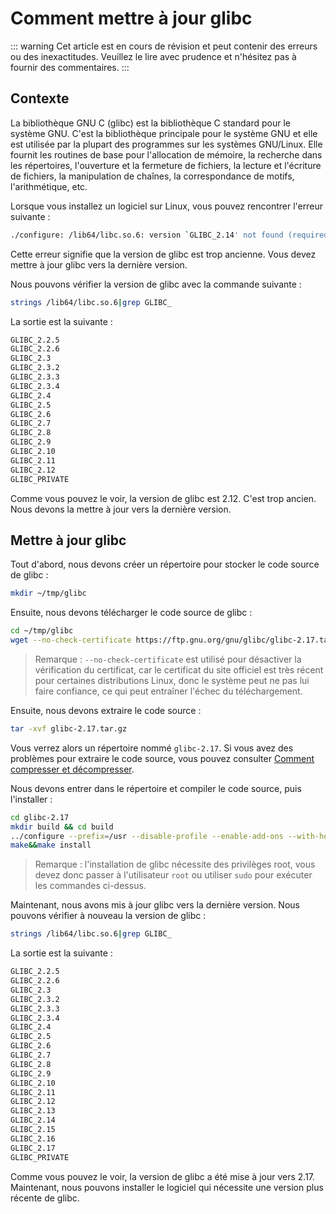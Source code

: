 # Comment mettre à jour glibc

::: warning
Cet article est en cours de révision et peut contenir des erreurs ou des inexactitudes. Veuillez le lire avec prudence et n'hésitez pas à fournir des commentaires.
:::

## Contexte

La bibliothèque GNU C (glibc) est la bibliothèque C standard pour le système GNU. C'est la bibliothèque principale pour le système GNU et elle est utilisée par la plupart des programmes sur les systèmes GNU/Linux. Elle fournit les routines de base pour l'allocation de mémoire, la recherche dans les répertoires, l'ouverture et la fermeture de fichiers, la lecture et l'écriture de fichiers, la manipulation de chaînes, la correspondance de motifs, l'arithmétique, etc.

Lorsque vous installez un logiciel sur Linux, vous pouvez rencontrer l'erreur suivante :

```bash
./configure: /lib64/libc.so.6: version `GLIBC_2.14' not found (required by ./configure)
```

Cette erreur signifie que la version de glibc est trop ancienne. Vous devez mettre à jour glibc vers la dernière version.

Nous pouvons vérifier la version de glibc avec la commande suivante :

```bash
strings /lib64/libc.so.6|grep GLIBC_
```

La sortie est la suivante :

```bash
GLIBC_2.2.5
GLIBC_2.2.6
GLIBC_2.3
GLIBC_2.3.2
GLIBC_2.3.3
GLIBC_2.3.4
GLIBC_2.4
GLIBC_2.5
GLIBC_2.6
GLIBC_2.7
GLIBC_2.8
GLIBC_2.9
GLIBC_2.10
GLIBC_2.11
GLIBC_2.12
GLIBC_PRIVATE
```

Comme vous pouvez le voir, la version de glibc est 2.12. C'est trop ancien. Nous devons la mettre à jour vers la dernière version.

## Mettre à jour glibc

Tout d'abord, nous devons créer un répertoire pour stocker le code source de glibc :

```bash
mkdir ~/tmp/glibc
```

Ensuite, nous devons télécharger le code source de glibc :

```bash
cd ~/tmp/glibc
wget --no-check-certificate https://ftp.gnu.org/gnu/glibc/glibc-2.17.tar.gz
```

> Remarque : `--no-check-certificate` est utilisé pour désactiver la vérification du certificat, car le certificat du site officiel est très récent pour certaines distributions Linux, donc le système peut ne pas lui faire confiance, ce qui peut entraîner l'échec du téléchargement.

Ensuite, nous devons extraire le code source :

```bash
tar -xvf glibc-2.17.tar.gz
```

Vous verrez alors un répertoire nommé `glibc-2.17`. Si vous avez des problèmes pour extraire le code source, vous pouvez consulter [Comment compresser et décompresser](/fr/linux/how-to-compress-and-decompress.html).

Nous devons entrer dans le répertoire et compiler le code source, puis l'installer :

```bash
cd glibc-2.17
mkdir build && cd build
../configure --prefix=/usr --disable-profile --enable-add-ons --with-headers=/usr/include --with-binutils=/usr/bin
make&&make install
```

> Remarque : l'installation de glibc nécessite des privilèges root, vous devez donc passer à l'utilisateur `root` ou utiliser `sudo` pour exécuter les commandes ci-dessus.

Maintenant, nous avons mis à jour glibc vers la dernière version. Nous pouvons vérifier à nouveau la version de glibc :

```bash
strings /lib64/libc.so.6|grep GLIBC_
```

La sortie est la suivante :

```bash
GLIBC_2.2.5
GLIBC_2.2.6
GLIBC_2.3
GLIBC_2.3.2
GLIBC_2.3.3
GLIBC_2.3.4
GLIBC_2.4
GLIBC_2.5
GLIBC_2.6
GLIBC_2.7
GLIBC_2.8
GLIBC_2.9
GLIBC_2.10
GLIBC_2.11
GLIBC_2.12
GLIBC_2.13
GLIBC_2.14
GLIBC_2.15
GLIBC_2.16
GLIBC_2.17
GLIBC_PRIVATE
```

Comme vous pouvez le voir, la version de glibc a été mise à jour vers 2.17. Maintenant, nous pouvons installer le logiciel qui nécessite une version plus récente de glibc.